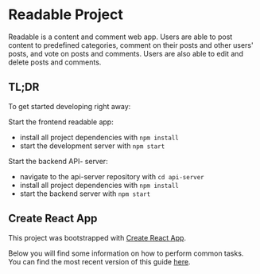# Readable Project
Readable is a content and comment web app. Users are able to post content to predefined categories, comment on their posts and other users' posts, and vote on posts and comments. Users are also able to edit and delete posts and comments.

## TL;DR

To get started developing right away:

Start the frontend readable app:
* install all project dependencies with `npm install`
* start the development server with `npm start`

Start the backend API- server: 
* navigate to the api-server repository with `cd api-server`
* install all project dependencies with `npm install`
* start the backend server with `npm start`


## Create React App

This project was bootstrapped with [Create React App](https://github.com/facebookincubator/create-react-app).

Below you will find some information on how to perform common tasks.<br>
You can find the most recent version of this guide [here](https://github.com/facebookincubator/create-react-app/blob/master/packages/react-scripts/template/README.md).